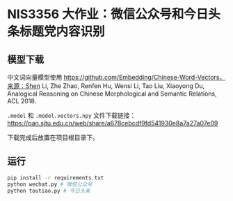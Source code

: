 # NIS3356 大作业：微信公众号和今日头条标题党内容识别

## 模型下载

中文词向量模型使用 https://github.com/Embedding/Chinese-Word-Vectors，来源：Shen Li, Zhe Zhao, Renfen Hu, Wensi Li, Tao Liu, Xiaoyong Du, Analogical Reasoning on Chinese Morphological and Semantic Relations, ACL 2018.

`.model` 和 `.model.vectors.npy` 文件下载链接：https://pan.sjtu.edu.cn/web/share/a678cebcdf9fd541930e8a7a27a07e09

下载完成后放置在项目根目录下。

## 运行

```bash
pip install -r requirements.txt
python wechat.py # 微信公众号
python toutiao.py # 今日头条
```